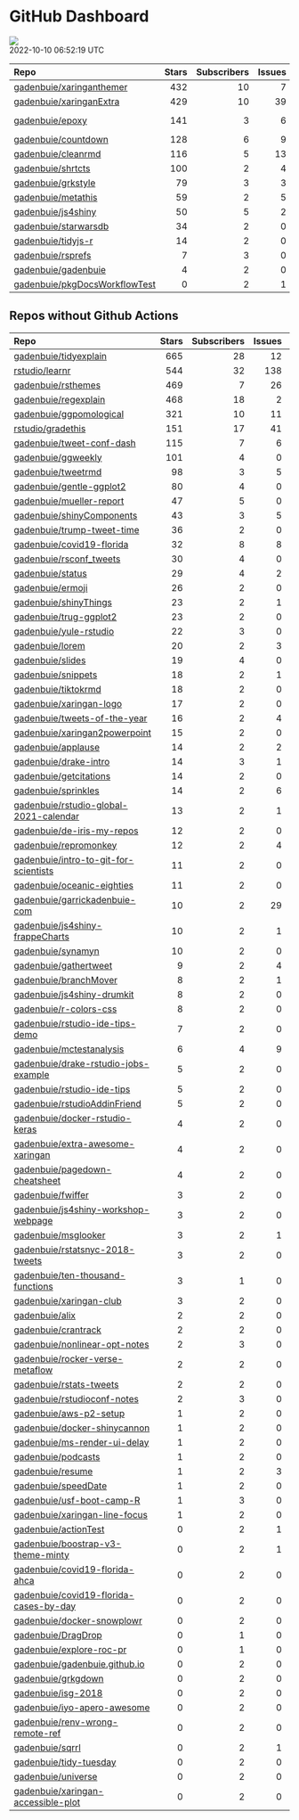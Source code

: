 GitHub Dashboard
================

![](https://github.com/gadenbuie/status/workflows/Render%20Status/badge.svg)  
2022-10-10 06:52:19 UTC

| Repo                                                                              | Stars | Subscribers | Issues | Forks | Status                                                                                                                                                                                                                                                                                                                                                                                                                  | Commit                                                                                                                                                               |
|:----------------------------------------------------------------------------------|------:|------------:|-------:|------:|:------------------------------------------------------------------------------------------------------------------------------------------------------------------------------------------------------------------------------------------------------------------------------------------------------------------------------------------------------------------------------------------------------------------------|:---------------------------------------------------------------------------------------------------------------------------------------------------------------------|
| [gadenbuie/xaringanthemer](https://github.com/gadenbuie/xaringanthemer)           |   432 |          10 |      7 |    25 | [![](https://github.com/gadenbuie/xaringanthemer/workflows/R-CMD-check/badge.svg)](https://github.com/gadenbuie/xaringanthemer/actions/runs/2896369407) [![](https://github.com/gadenbuie/xaringanthemer/workflows/Package%20Maintenance/badge.svg)](https://github.com/gadenbuie/xaringanthemer/actions/runs/2896369421)                                                                                               | <a href="https://github.com/gadenbuie/xaringanthemer/commit/85091cd16af5a938b6d927ff5f6b0fe990ee0e63" title="v0.4.2">85091c</a>                                      |
| [gadenbuie/xaringanExtra](https://github.com/gadenbuie/xaringanExtra)             |   429 |          10 |     39 |    35 | [![](https://github.com/gadenbuie/xaringanExtra/workflows/tic/badge.svg)](https://github.com/gadenbuie/xaringanExtra/actions/runs/3217338516)                                                                                                                                                                                                                                                                           | <a href="https://github.com/gadenbuie/xaringanExtra/commit/5ebc3f05143ba3f199f63c0ce7e37778115ebb4b" title="v0.7.0 (#180)">5ebc3f</a>                                |
| [gadenbuie/epoxy](https://github.com/gadenbuie/epoxy)                             |   141 |           3 |      6 |     7 | [![](https://github.com/gadenbuie/epoxy/workflows/Package%20Maintenance/badge.svg)](https://github.com/gadenbuie/epoxy/actions/runs/2943012440) [![](https://github.com/gadenbuie/epoxy/workflows/R-CMD-check/badge.svg)](https://github.com/gadenbuie/epoxy/actions/runs/2943012432) [![](https://github.com/gadenbuie/epoxy/workflows/pkgdown/badge.svg)](https://github.com/gadenbuie/epoxy/actions/runs/2943012426) | <a href="https://github.com/gadenbuie/epoxy/commit/6af551fda1a16e8e25671f7a5e8f794869d92837" title="chore: use CRAN release of `and` (#48)">6af551</a>               |
| [gadenbuie/countdown](https://github.com/gadenbuie/countdown)                     |   128 |           6 |      9 |    11 | [![](https://github.com/gadenbuie/countdown/workflows/R-CMD-check/badge.svg)](https://github.com/gadenbuie/countdown/actions/runs/2894811247)                                                                                                                                                                                                                                                                           | <a href="https://github.com/gadenbuie/countdown/commit/ed61a5a97ea596ad1538baeca1887a8c8a8300be" title="docs: Update readme install instructions">ed61a5</a>         |
| [gadenbuie/cleanrmd](https://github.com/gadenbuie/cleanrmd)                       |   116 |           5 |     13 |     4 | [![](https://github.com/gadenbuie/cleanrmd/workflows/Package%20Maintenance/badge.svg)](https://github.com/gadenbuie/cleanrmd/actions/runs/2496648519) [![](https://github.com/gadenbuie/cleanrmd/workflows/R-CMD-check/badge.svg)](https://github.com/gadenbuie/cleanrmd/actions/runs/2496648483)                                                                                                                       | <a href="https://github.com/gadenbuie/cleanrmd/commit/e7657526ef8a333f210dcc1f62932b9f296073df" title="docs: Fix <meta> links to pkg docs">e76575</a>                |
| [gadenbuie/shrtcts](https://github.com/gadenbuie/shrtcts)                         |   100 |           2 |      4 |     4 | [![](https://github.com/gadenbuie/shrtcts/workflows/tic/badge.svg)](https://github.com/gadenbuie/shrtcts/actions/runs/3217046370)                                                                                                                                                                                                                                                                                       | <a href="https://github.com/gadenbuie/shrtcts/commit/12ef67f860ede6e8989abbaeca9147cc73cc3877" title="v0.1.2">12ef67</a>                                             |
| [gadenbuie/grkstyle](https://github.com/gadenbuie/grkstyle)                       |    79 |           3 |      3 |    12 | [![](https://github.com/gadenbuie/grkstyle/workflows/R-CMD-check/badge.svg)](https://github.com/gadenbuie/grkstyle/actions/runs/2800870453)                                                                                                                                                                                                                                                                             | <a href="https://github.com/gadenbuie/grkstyle/commit/2dac4d789cf6db339deaf53e6d20f9262ed3fbb9" title="getOptions --> getOption (#9)">2dac4d</a>                     |
| [gadenbuie/metathis](https://github.com/gadenbuie/metathis)                       |    59 |           2 |      5 |     3 | [![](https://github.com/gadenbuie/metathis/workflows/R-CMD-check/badge.svg)](https://github.com/gadenbuie/metathis/actions/runs/3217054108) [![](https://github.com/gadenbuie/metathis/workflows/pkgdown/badge.svg)](https://github.com/gadenbuie/metathis/actions/runs/2841200648)                                                                                                                                     | <a href="https://github.com/gadenbuie/metathis/commit/ec21f8da7e45268d0b8dbec11aadadbd0686df09" title="docs: Redocument with roxygen2 7.2.1">ec21f8</a>              |
| [gadenbuie/js4shiny](https://github.com/gadenbuie/js4shiny)                       |    50 |           5 |      2 |     2 | [![](https://github.com/gadenbuie/js4shiny/workflows/tic/badge.svg)](https://github.com/gadenbuie/js4shiny/actions/runs/3217042415)                                                                                                                                                                                                                                                                                     | <a href="https://github.com/gadenbuie/js4shiny/commit/e7d2e9b55032452f532c8dc9ad069edd16b811ed" title="Match pkgdown docs to my site styles (#21)">e7d2e9</a>        |
| [gadenbuie/starwarsdb](https://github.com/gadenbuie/starwarsdb)                   |    34 |           2 |      0 |     2 | [![](https://github.com/gadenbuie/starwarsdb/workflows/tic/badge.svg)](https://github.com/gadenbuie/starwarsdb/actions/runs/3173023752)                                                                                                                                                                                                                                                                                 | <a href="https://github.com/gadenbuie/starwarsdb/commit/b6339df02e2a2394120ddf36d74b746d1f141f33" title="Update {tic} badge in README (#5)">b6339d</a>               |
| [gadenbuie/tidyjs-r](https://github.com/gadenbuie/tidyjs-r)                       |    14 |           2 |      0 |     1 | [![](https://github.com/gadenbuie/tidyjs-r/workflows/.github/workflows/update-tidyjs.yaml/badge.svg)](https://github.com/gadenbuie/tidyjs-r/actions/runs/3216522251)                                                                                                                                                                                                                                                    | <a href="https://github.com/gadenbuie/tidyjs-r/commit/6fa12090a1b594e7e9913b4becd764271314b2ff" title="v2.5.1">6fa120</a>                                            |
| [gadenbuie/rsprefs](https://github.com/gadenbuie/rsprefs)                         |     7 |           3 |      0 |     0 | [![](https://github.com/gadenbuie/rsprefs/workflows/R-CMD-check/badge.svg)](https://github.com/gadenbuie/rsprefs/actions/runs/2657796218) [![](https://github.com/gadenbuie/rsprefs/workflows/pkgdown/badge.svg)](https://github.com/gadenbuie/rsprefs/actions/runs/2657796217)                                                                                                                                         | <a href="https://github.com/gadenbuie/rsprefs/commit/5b31dc9a7a6ddbe7fc80ecf04c6ef239b419f61c" title="Update rstudio prefs">5b31dc</a>                               |
| [gadenbuie/gadenbuie](https://github.com/gadenbuie/gadenbuie)                     |     4 |           2 |      0 |     6 | [![](https://github.com/gadenbuie/gadenbuie/workflows/Metrics/badge.svg)](https://github.com/gadenbuie/gadenbuie/actions/runs/3217182159)                                                                                                                                                                                                                                                                               | <a href="https://github.com/gadenbuie/gadenbuie/commit/d041bc1fdbfaeb3abdfd4f2e3438f55381d2d654" title="Update github-metrics.svg - [Skip GitHub Action]">d041bc</a> |
| [gadenbuie/pkgDocsWorkflowTest](https://github.com/gadenbuie/pkgDocsWorkflowTest) |     0 |           2 |      1 |     0 | [![](https://github.com/gadenbuie/pkgDocsWorkflowTest/workflows/pkgdown/badge.svg)](https://github.com/gadenbuie/pkgDocsWorkflowTest/actions/runs/2183678548)                                                                                                                                                                                                                                                           | <a href="https://github.com/gadenbuie/pkgDocsWorkflowTest/commit/ea84ec2d65abc5b1c640e54d029111f2b9832402" title="test rmarkdon situation">ea84ec</a>                |

## Repos without Github Actions

| Repo                                                                                                | Stars | Subscribers | Issues | Forks |
|:----------------------------------------------------------------------------------------------------|------:|------------:|-------:|------:|
| [gadenbuie/tidyexplain](https://github.com/gadenbuie/tidyexplain)                                   |   665 |          28 |     12 |   121 |
| [rstudio/learnr](https://github.com/rstudio/learnr)                                                 |   544 |          32 |    138 |   223 |
| [gadenbuie/rsthemes](https://github.com/gadenbuie/rsthemes)                                         |   469 |           7 |     26 |    39 |
| [gadenbuie/regexplain](https://github.com/gadenbuie/regexplain)                                     |   468 |          18 |      2 |    24 |
| [gadenbuie/ggpomological](https://github.com/gadenbuie/ggpomological)                               |   321 |          10 |     11 |    21 |
| [rstudio/gradethis](https://github.com/rstudio/gradethis)                                           |   151 |          17 |     41 |    39 |
| [gadenbuie/tweet-conf-dash](https://github.com/gadenbuie/tweet-conf-dash)                           |   115 |           7 |      6 |    72 |
| [gadenbuie/ggweekly](https://github.com/gadenbuie/ggweekly)                                         |   101 |           4 |      0 |    10 |
| [gadenbuie/tweetrmd](https://github.com/gadenbuie/tweetrmd)                                         |    98 |           3 |      5 |    12 |
| [gadenbuie/gentle-ggplot2](https://github.com/gadenbuie/gentle-ggplot2)                             |    80 |           4 |      0 |    18 |
| [gadenbuie/mueller-report](https://github.com/gadenbuie/mueller-report)                             |    47 |           5 |      0 |    26 |
| [gadenbuie/shinyComponents](https://github.com/gadenbuie/shinyComponents)                           |    43 |           3 |      5 |     4 |
| [gadenbuie/trump-tweet-time](https://github.com/gadenbuie/trump-tweet-time)                         |    36 |           2 |      0 |     0 |
| [gadenbuie/covid19-florida](https://github.com/gadenbuie/covid19-florida)                           |    32 |           8 |      8 |    10 |
| [gadenbuie/rsconf_tweets](https://github.com/gadenbuie/rsconf_tweets)                               |    30 |           4 |      0 |    13 |
| [gadenbuie/status](https://github.com/gadenbuie/status)                                             |    29 |           4 |      2 |     6 |
| [gadenbuie/ermoji](https://github.com/gadenbuie/ermoji)                                             |    26 |           2 |      0 |     0 |
| [gadenbuie/shinyThings](https://github.com/gadenbuie/shinyThings)                                   |    23 |           2 |      1 |     3 |
| [gadenbuie/trug-ggplot2](https://github.com/gadenbuie/trug-ggplot2)                                 |    23 |           2 |      0 |     7 |
| [gadenbuie/yule-rstudio](https://github.com/gadenbuie/yule-rstudio)                                 |    22 |           3 |      0 |     9 |
| [gadenbuie/lorem](https://github.com/gadenbuie/lorem)                                               |    20 |           2 |      3 |     2 |
| [gadenbuie/slides](https://github.com/gadenbuie/slides)                                             |    19 |           4 |      0 |    13 |
| [gadenbuie/snippets](https://github.com/gadenbuie/snippets)                                         |    18 |           2 |      1 |     6 |
| [gadenbuie/tiktokrmd](https://github.com/gadenbuie/tiktokrmd)                                       |    18 |           2 |      0 |     0 |
| [gadenbuie/xaringan-logo](https://github.com/gadenbuie/xaringan-logo)                               |    17 |           2 |      0 |    16 |
| [gadenbuie/tweets-of-the-year](https://github.com/gadenbuie/tweets-of-the-year)                     |    16 |           2 |      4 |     2 |
| [gadenbuie/xaringan2powerpoint](https://github.com/gadenbuie/xaringan2powerpoint)                   |    15 |           2 |      0 |     0 |
| [gadenbuie/applause](https://github.com/gadenbuie/applause)                                         |    14 |           2 |      2 |     1 |
| [gadenbuie/drake-intro](https://github.com/gadenbuie/drake-intro)                                   |    14 |           3 |      1 |     5 |
| [gadenbuie/getcitations](https://github.com/gadenbuie/getcitations)                                 |    14 |           2 |      0 |     4 |
| [gadenbuie/sprinkles](https://github.com/gadenbuie/sprinkles)                                       |    14 |           2 |      6 |     1 |
| [gadenbuie/rstudio-global-2021-calendar](https://github.com/gadenbuie/rstudio-global-2021-calendar) |    13 |           2 |      1 |     4 |
| [gadenbuie/de-iris-my-repos](https://github.com/gadenbuie/de-iris-my-repos)                         |    12 |           2 |      0 |     0 |
| [gadenbuie/repromonkey](https://github.com/gadenbuie/repromonkey)                                   |    12 |           2 |      4 |     0 |
| [gadenbuie/intro-to-git-for-scientists](https://github.com/gadenbuie/intro-to-git-for-scientists)   |    11 |           2 |      0 |     2 |
| [gadenbuie/oceanic-eighties](https://github.com/gadenbuie/oceanic-eighties)                         |    11 |           2 |      0 |     5 |
| [gadenbuie/garrickadenbuie-com](https://github.com/gadenbuie/garrickadenbuie-com)                   |    10 |           2 |     29 |     5 |
| [gadenbuie/js4shiny-frappeCharts](https://github.com/gadenbuie/js4shiny-frappeCharts)               |    10 |           2 |      1 |     3 |
| [gadenbuie/synamyn](https://github.com/gadenbuie/synamyn)                                           |    10 |           2 |      0 |     0 |
| [gadenbuie/gathertweet](https://github.com/gadenbuie/gathertweet)                                   |     9 |           2 |      4 |     2 |
| [gadenbuie/branchMover](https://github.com/gadenbuie/branchMover)                                   |     8 |           2 |      1 |     2 |
| [gadenbuie/js4shiny-drumkit](https://github.com/gadenbuie/js4shiny-drumkit)                         |     8 |           2 |      0 |     1 |
| [gadenbuie/r-colors-css](https://github.com/gadenbuie/r-colors-css)                                 |     8 |           2 |      0 |     3 |
| [gadenbuie/rstudio-ide-tips-demo](https://github.com/gadenbuie/rstudio-ide-tips-demo)               |     7 |           2 |      0 |     2 |
| [gadenbuie/mctestanalysis](https://github.com/gadenbuie/mctestanalysis)                             |     6 |           4 |      9 |     2 |
| [gadenbuie/drake-rstudio-jobs-example](https://github.com/gadenbuie/drake-rstudio-jobs-example)     |     5 |           2 |      0 |     0 |
| [gadenbuie/rstudio-ide-tips](https://github.com/gadenbuie/rstudio-ide-tips)                         |     5 |           2 |      0 |     1 |
| [gadenbuie/rstudioAddinFriend](https://github.com/gadenbuie/rstudioAddinFriend)                     |     5 |           2 |      0 |     0 |
| [gadenbuie/docker-rstudio-keras](https://github.com/gadenbuie/docker-rstudio-keras)                 |     4 |           2 |      0 |     1 |
| [gadenbuie/extra-awesome-xaringan](https://github.com/gadenbuie/extra-awesome-xaringan)             |     4 |           2 |      0 |     3 |
| [gadenbuie/pagedown-cheatsheet](https://github.com/gadenbuie/pagedown-cheatsheet)                   |     4 |           2 |      0 |     0 |
| [gadenbuie/fwiffer](https://github.com/gadenbuie/fwiffer)                                           |     3 |           2 |      0 |     0 |
| [gadenbuie/js4shiny-workshop-webpage](https://github.com/gadenbuie/js4shiny-workshop-webpage)       |     3 |           2 |      0 |     5 |
| [gadenbuie/msglooker](https://github.com/gadenbuie/msglooker)                                       |     3 |           2 |      1 |     0 |
| [gadenbuie/rstatsnyc-2018-tweets](https://github.com/gadenbuie/rstatsnyc-2018-tweets)               |     3 |           2 |      0 |     0 |
| [gadenbuie/ten-thousand-functions](https://github.com/gadenbuie/ten-thousand-functions)             |     3 |           1 |      0 |     0 |
| [gadenbuie/xaringan-club](https://github.com/gadenbuie/xaringan-club)                               |     3 |           2 |      0 |     0 |
| [gadenbuie/alix](https://github.com/gadenbuie/alix)                                                 |     2 |           2 |      0 |     0 |
| [gadenbuie/crantrack](https://github.com/gadenbuie/crantrack)                                       |     2 |           2 |      0 |     1 |
| [gadenbuie/nonlinear-opt-notes](https://github.com/gadenbuie/nonlinear-opt-notes)                   |     2 |           3 |      0 |     3 |
| [gadenbuie/rocker-verse-metaflow](https://github.com/gadenbuie/rocker-verse-metaflow)               |     2 |           2 |      0 |     0 |
| [gadenbuie/rstats-tweets](https://github.com/gadenbuie/rstats-tweets)                               |     2 |           2 |      0 |     0 |
| [gadenbuie/rstudioconf-notes](https://github.com/gadenbuie/rstudioconf-notes)                       |     2 |           3 |      0 |     0 |
| [gadenbuie/aws-p2-setup](https://github.com/gadenbuie/aws-p2-setup)                                 |     1 |           2 |      0 |     0 |
| [gadenbuie/docker-shinycannon](https://github.com/gadenbuie/docker-shinycannon)                     |     1 |           2 |      0 |     0 |
| [gadenbuie/ms-render-ui-delay](https://github.com/gadenbuie/ms-render-ui-delay)                     |     1 |           2 |      0 |     0 |
| [gadenbuie/podcasts](https://github.com/gadenbuie/podcasts)                                         |     1 |           2 |      0 |     0 |
| [gadenbuie/resume](https://github.com/gadenbuie/resume)                                             |     1 |           2 |      3 |     0 |
| [gadenbuie/speedDate](https://github.com/gadenbuie/speedDate)                                       |     1 |           2 |      0 |     1 |
| [gadenbuie/usf-boot-camp-R](https://github.com/gadenbuie/usf-boot-camp-R)                           |     1 |           3 |      0 |     3 |
| [gadenbuie/xaringan-line-focus](https://github.com/gadenbuie/xaringan-line-focus)                   |     1 |           2 |      0 |     0 |
| [gadenbuie/actionTest](https://github.com/gadenbuie/actionTest)                                     |     0 |           2 |      1 |     0 |
| [gadenbuie/boostrap-v3-theme-minty](https://github.com/gadenbuie/boostrap-v3-theme-minty)           |     0 |           2 |      1 |     1 |
| [gadenbuie/covid19-florida-ahca](https://github.com/gadenbuie/covid19-florida-ahca)                 |     0 |           2 |      0 |     0 |
| [gadenbuie/covid19-florida-cases-by-day](https://github.com/gadenbuie/covid19-florida-cases-by-day) |     0 |           2 |      0 |     0 |
| [gadenbuie/docker-snowplowr](https://github.com/gadenbuie/docker-snowplowr)                         |     0 |           2 |      0 |     0 |
| [gadenbuie/DragDrop](https://github.com/gadenbuie/DragDrop)                                         |     0 |           1 |      0 |     0 |
| [gadenbuie/explore-roc-pr](https://github.com/gadenbuie/explore-roc-pr)                             |     0 |           1 |      0 |     0 |
| [gadenbuie/gadenbuie.github.io](https://github.com/gadenbuie/gadenbuie.github.io)                   |     0 |           2 |      0 |     0 |
| [gadenbuie/grkgdown](https://github.com/gadenbuie/grkgdown)                                         |     0 |           2 |      0 |     0 |
| [gadenbuie/isg-2018](https://github.com/gadenbuie/isg-2018)                                         |     0 |           2 |      0 |     0 |
| [gadenbuie/iyo-apero-awesome](https://github.com/gadenbuie/iyo-apero-awesome)                       |     0 |           2 |      0 |     0 |
| [gadenbuie/renv-wrong-remote-ref](https://github.com/gadenbuie/renv-wrong-remote-ref)               |     0 |           2 |      0 |     0 |
| [gadenbuie/sqrrl](https://github.com/gadenbuie/sqrrl)                                               |     0 |           2 |      1 |     1 |
| [gadenbuie/tidy-tuesday](https://github.com/gadenbuie/tidy-tuesday)                                 |     0 |           2 |      0 |     0 |
| [gadenbuie/universe](https://github.com/gadenbuie/universe)                                         |     0 |           2 |      0 |     0 |
| [gadenbuie/xaringan-accessible-plot](https://github.com/gadenbuie/xaringan-accessible-plot)         |     0 |           2 |      0 |     0 |
